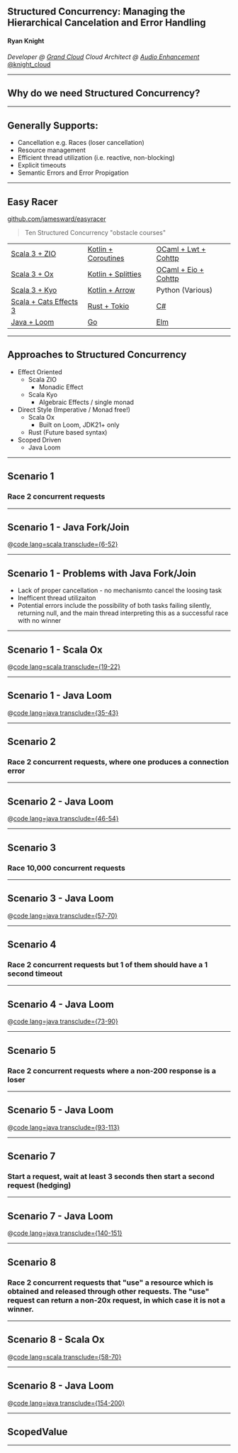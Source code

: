## Structured Concurrency: Managing the Hierarchical Cancelation and Error Handling

#### Ryan Knight
*Developer @ <a href="https://www.grandcloud.com//" class="twitter-follow-button" data-size="large">Grand Cloud</a>*
*Cloud Architect @ <a href="https://audioenhancement.com/" class="twitter-follow-button" data-size="large">Audio Enhancement</a>*
<a href="https://twitter.com/knight_cloud" class="twitter-follow-button" data-size="large">@knight_cloud</a><script async src="https://platform.twitter.com/widgets.js" charset="utf-8"></script>


---

## Why do we need Structured Concurrency?

<!--
Why concurrency is / has been hard (shared mutable state, mutexes, etc)
 * Shared Mutable State
 * Mutexes and Locks - Synchronization primitives to protect shared resources
 * Non-determinism - Race conditions may only occur under specific timing conditions
 * Scalability Concerns - Contention: Threads competing for shared resources
                        - Lock granularity trade-offs: Fine-grained vs. coarse-grained locking    
 *  Complexity in Design and Implementation


Hierarchical Concurrency (diagram)  - hierarchical concurrency organizes concurrent tasks into a tree-like structure
-->

---

## Generally Supports:

* Cancellation e.g. Races (loser cancellation)
* Resource management
* Efficient thread utilization (i.e. reactive, non-blocking)
* Explicit timeouts
* Semantic Errors and Error Propigation

<!--
 * Cancelling a parent task automatically cancels all its children - Tree pruning
 * Resource management: Resources can be allocated at a parent level and automatically shared with child tasks
 * Resource Management - tying resource lifetimes to the scope of concurrent operations
 * Efficient thread utilization - structured concurrency, especially when implemented with coroutines or similar constructs, allows for efficient use of threads. it enables writing seemingly sequential code that is actually non-blocking and reactive.
 * Semantic Errors - more meaningful error scenarios. errors in child tasks can be propagated up the hierarchy, maintaining context
 * Error Propigation: Errors in child tasks can be efficiently communicated up the hierarchy

Hierarchical Concurrency (diagram)  - hierarchical concurrency organizes concurrent tasks into a tree-like structure
-->
---

## Easy Racer

[github.com/jamesward/easyracer](https://github.com/jamesward/easyracer)

> Ten Structured Concurrency "obstacle courses"

|                                                                                      |                                                                                           |                                                                                           |
|--------------------------------------------------------------------------------------|-------------------------------------------------------------------------------------------|-------------------------------------------------------------------------------------------|
| [Scala 3 + ZIO](https://github.com/jamesward/easyracer/tree/main/scala-zio)          | [Kotlin + Coroutines](https://github.com/jamesward/easyracer/tree/main/kotlin-coroutines) | [OCaml + Lwt + Cohttp](https://github.com/jamesward/easyracer/tree/main/ocaml-cohttp-lwt) |
| [Scala 3 + Ox](https://github.com/jamesward/easyracer/tree/main/scala-ox)            | [Kotlin + Splitties](https://github.com/jamesward/easyracer/tree/main/kotlin-splitties)   | [OCaml + Eio + Cohttp](https://github.com/jamesward/easyracer/tree/main/ocaml-cohttp-eio) |
| [Scala 3 + Kyo](https://github.com/jamesward/easyracer/tree/main/scala-kyo)          | [Kotlin + Arrow](https://github.com/jamesward/easyracer/tree/main/kotlin-arrow)           | Python (Various)                                                                          |
| [Scala + Cats Effects 3](https://github.com/jamesward/easyracer/tree/main/scala-ce3) | [Rust + Tokio](https://github.com/jamesward/easyracer/tree/main/rust-tokio)               | [C#](https://github.com/jamesward/easyracer/tree/main/dotnet)                             |
| [Java + Loom](https://github.com/jamesward/easyracer/tree/main/java-loom)            | [Go](https://github.com/jamesward/easyracer/tree/main/go-stdlib)                          | [Elm](https://github.com/jamesward/easyracer/tree/main/elm-worker)                        |

---

## Approaches to Structured Concurrency

* Effect Oriented
  - Scala ZIO
    - Monadic Effect
  - Scala Kyo
    - Algebraic Effects / single monad
* Direct Style (Imperative / Monad free!)
  - Scala Ox
    - Built on Loom, JDK21+ only
  - Rust (Future based syntax)
* Scoped Driven
  - Java Loom

---

## Scenario 1

### Race 2 concurrent requests

<!--
* First one wins
* What is a race?
    * Do multiple things at the same time, get the first result
* Loser cancellation (but not validated in this scenario)
    * Cancellation means stopping and cleaning up

* Ox
    * non effect oriented
    * race isn’t on a datatype
    * def instead of val
    * Loom
* Java
    * Scopes to define SC
        * ShutdownOnSuccess is the race
    * Direct Loom usage
        * client.send is blocking but not really
* Kotlin
    * Also Scope Based
    * But explicit cancellation of loser
-->

---

## Scenario 1 - Java Fork/Join

@[code lang=scala transclude={6-52}](@/../java-fork-join/EasyRacerClient.java)

<!--

-->

---

## Scenario 1 - Problems with Java Fork/Join

* Lack of proper cancellation - no mechanismto cancel the loosing task
* Inefficent thread utilizaiton
* Potential errors include the possibility of both tasks failing silently, returning null, and the main thread interpreting this as a successful race with no winner

---


## Scenario 1 - Scala Ox

@[code lang=scala transclude={19-22}](@/../scala-ox/src/main/scala/EasyRacerClient.scala)

<!--

-->

---

## Scenario 1 - Java Loom

@[code lang=java transclude={35-43}](@/../java-loom/src/main/java/Main.java)

<!--

-->

---


## Scenario 2

### Race 2 concurrent requests, where one produces a connection error

<!--
* An error loser does not win or cancel the race
-->

---

## Scenario 2 - Java Loom

@[code lang=java transclude={46-54}](@/../java-loom/src/main/java/Main.java)

<!--

-->

---

## Scenario 3

### Race 10,000 concurrent requests

<!--
* 10000 concurrent requires efficient resource utilization
-->

---

## Scenario 3 - Java Loom

@[code lang=java transclude={57-70}](@/../java-loom/src/main/java/Main.java)

<!--

-->

---

## Scenario 4

### Race 2 concurrent requests but 1 of them should have a 1 second timeout

<!--
* Talking points
    * Validating that a connection is open for 1 second, then closed
    * Timeout’d racer doesn’t fail the race
    * Timeout shouldn’t block the main thread
    * Timeout with SC is generally implemented with a race
* Java
    * The timeout is a race within the request race
-->

---

## Scenario 4 - Java Loom

@[code lang=java transclude={73-90}](@/../java-loom/src/main/java/Main.java)

<!--

-->

---

## Scenario 5

### Race 2 concurrent requests where a non-200 response is a loser

<!--
* Modifying the task based on the value it produces
* Different HTTP clients handle response codes differently and some mapping of non-2xx to fail the request is sometimes necessary
-->

---

## Scenario 5 - Java Loom

@[code lang=java transclude={93-113}](@/../java-loom/src/main/java/Main.java)

<!--

-->

---


## Scenario 7

### Start a request, wait at least 3 seconds then start a second request (hedging)

<!--
* Hedging is a common use case for race
* why & example of hedging. P99
* Different approaches to a “delay” and like timeout, it shouldn’t block the main thread
-->

---

## Scenario 7 - Java Loom

@[code lang=java transclude={140-151}](@/../java-loom/src/main/java/Main.java)

<!--

-->

---

## Scenario 8

### Race 2 concurrent requests that "use" a resource which is obtained and released through other requests. The "use" request can return a non-20x request, in which case it is not a winner.

<!--
* Resource management - how hard is it to be sure open resources get closed with success & failures
* Effect systems make resources management + concurrency easy
* Java
    * ???
* Ox
    * unsupervised & forkPlain
-->

---
## Scenario 8 - Scala Ox

@[code lang=scala transclude={58-70}](@/../scala-ox/src/main/scala/EasyRacerClient.scala)

<!--

-->

---

## Scenario 8 - Java Loom

@[code lang=java transclude={154-200}](@/../java-loom/src/main/java/Main.java)

<!--

-->

---

## ScopedValue


<!--
TODO
-->

---
